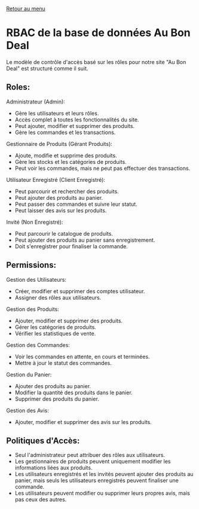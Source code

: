 <a href="README.md">Retour au menu</a>

# RBAC de la base de données Au Bon Deal

Le modèle de contrôle d'accès basé sur les rôles pour notre site "Au Bon Deal" est structuré comme il suit.

## Roles:

Administrateur (Admin):
- Gère les utilisateurs et leurs rôles.
-  Accès complet à toutes les fonctionnalités du site.
- Peut ajouter, modifier et supprimer des produits.
- Gère les commandes et les transactions.

Gestionnaire de Produits (Gérant Produits):
- Ajoute, modifie et supprime des produits.
- Gère les stocks et les catégories de produits.
- Peut voir les commandes, mais ne peut pas effectuer des transactions.

Utilisateur Enregistré (Client Enregistré):
- Peut parcourir et rechercher des produits.
- Peut ajouter des produits au panier.
- Peut passer des commandes et suivre leur statut.
- Peut laisser des avis sur les produits.

Invité (Non Enregistré):
- Peut parcourir le catalogue de produits.
- Peut ajouter des produits au panier sans enregistrement.
- Doit s'enregistrer pour finaliser la commande.

## Permissions:

Gestion des Utilisateurs:
- Créer, modifier et supprimer des comptes utilisateur.
- Assigner des rôles aux utilisateurs.

Gestion des Produits:
- Ajouter, modifier et supprimer des produits.
- Gérer les catégories de produits.
- Vérifier les statistiques de vente.

Gestion des Commandes:
- Voir les commandes en attente, en cours et terminées.
- Mettre à jour le statut des commandes.

Gestion du Panier:
- Ajouter des produits au panier.
- Modifier la quantité des produits dans le panier.
- Supprimer des produits du panier.

Gestion des Avis:
- Ajouter, modifier et supprimer des avis sur les produits.

## Politiques d'Accès:

- Seul l'administrateur peut attribuer des rôles aux utilisateurs.
- Les gestionnaires de produits peuvent uniquement modifier les informations liées aux produits.
- Les utilisateurs enregistrés et les invités peuvent ajouter des produits au panier, mais seuls les utilisateurs enregistrés peuvent finaliser une commande.
- Les utilisateurs peuvent modifier ou supprimer leurs propres avis, mais pas ceux des autres.